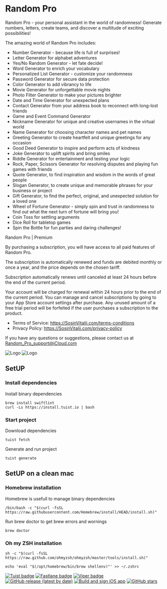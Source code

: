 
# Random Pro

Random Pro - your personal assistant in the world of randomness! Generate numbers, letters, create teams, and discover a multitude of exciting possibilities!

The amazing world of Random Pro includes:
- Number Generator - because life is full of surprises!
- Letter Generator for alphabet adventures
- Yes/No Random Generator - let fate decide!
- Word Generator to enrich your vocabulary
- Personalized List Generator - customize your randomness
- Password Generator for secure data protection
- Color Generator to add vibrancy to life
- Movie Generator for unforgettable movie nights
- Photo Filter Generator to make your pictures brighter
- Date and Time Generator for unexpected plans
- Contact Generator from your address book to reconnect with long-lost friends
- Game and Event Command Generator
- Nickname Generator for unique and creative usernames in the virtual world
- Name Generator for choosing character names and pet names
- Greeting Generator to create heartfelt and unique greetings for any occasion
- Good Deed Generator to inspire and perform acts of kindness
- Joke Generator to uplift spirits and bring smiles
- Riddle Generator for entertainment and testing your logic
- Rock, Paper, Scissors Generator for resolving disputes and playing fun games with friends
- Quote Generator, to find inspiration and wisdom in the words of great people
- Slogan Generator, to create unique and memorable phrases for your business or project
- Gift Generator, to find the perfect, original, and unexpected solution for a loved one
- Wheel of Fortune Generator - simply spin and trust in randomness to find out what the next turn of fortune will bring you!
- Coin Toss for settling arguments
- Dice Roll for tabletop games
- Spin the Bottle for fun parties and daring challenges!

Random Pro | Premium

By purchasing a subscription, you will have access to all paid features of Random Pro.

The subscription is automatically renewed and funds are debited monthly or once a year, and the price depends on the chosen tariff.

Subscription automatically renews until canceled at least 24 hours before the end of the current period.

Your account will be charged for renewal within 24 hours prior to the end of the current period. You can manage and cancel subscriptions by going to your App Store account settings after purchase. Any unused amount of a free trial period will be forfeited if the user purchases a subscription to the product.

- Terms of Service: https://SosinVitalii.com/terms-conditions
- Privacy Policy: https://SosinVitalii.com/privacy-policy

If you have any questions or suggestions, please contact us at
Random_Pro_support@iCloud.com

![Logo](https://sosinvitalii.com/wp-content/uploads/2022/12/prev_one.png "Random Pro")
![Logo](https://sosinvitalii.com/wp-content/uploads/2022/12/prev_two.png "Random Pro")

## SetUP

### Install dependencies

Install binary dependencies
```
brew install swiftlint
curl -Ls https://install.tuist.io | bash
```

### Start project

Download dependencies
```
tuist fetch
```

Generate and run project
```
tuist generate
```

## SetUP on a clean mac

### Homebrew installation

Homebrew is usefull to manage binary dependencies
```
/bin/bash -c "$(curl -fsSL https://raw.githubusercontent.com/Homebrew/install/HEAD/install.sh)"
```

Run brew doctor to get brew errors and wornings
```
brew doctor
```

### Oh my ZSH installation

```
sh -c "$(curl -fsSL https://raw.github.com/ohmyzsh/ohmyzsh/master/tools/install.sh)"

echo 'eval "$(/opt/homebrew/bin/brew shellenv)"' >> ~/.zshrc
```

[![Tuist badge](https://img.shields.io/badge/Powered%20by-Tuist-blue)](https://tuist.io)
[![Fastlane badge](https://img.shields.io/badge/Powered%20by-Fastlane-orange)](https://fastlane.tools)
[![Viper badge](https://img.shields.io/badge/Architecture-Viper-green)](https://github.com/strongself/The-Book-of-VIPER)
[![GitHub release (latest by date)](https://img.shields.io/github/v/release/V1taS/Random-Pro)](https://github.com/V1taS/Random-Pro/releases)
[![Build and sign iOS app](https://github.com/V1taS/Random-Pro/actions/workflows/upload_to_app_store_connect.yml/badge.svg)](https://github.com/V1taS/Random-Pro/actions/workflows/upload_to_app_store_connect.yml)
[![GitHub stars](https://img.shields.io/github/stars/V1taS/Random-Pro?style=social)](https://github.com/V1taS/Random-Pro/stargazers)
